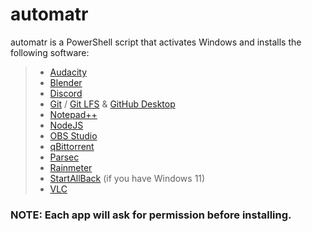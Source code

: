 # automatr
automatr is a PowerShell script that activates Windows and installs the following software:
> - [Audacity](https://www.audacityteam.org/)
> - [Blender](https://www.blender.org/)
> - [Discord](https://discord.com/)
> - [Git](https://git-scm.com/downloads) / [Git LFS](https://git-lfs.github.com/) & [GitHub Desktop](https://desktop.github.com/)
> - [Notepad++](https://notepad-plus-plus.org/downloads/)
> - [NodeJS](https://nodejs.org/en/)
> - [OBS Studio](https://obsproject.com/)
> - [qBittorrent](https://www.qbittorrent.org/)
> - [Parsec](https://parsec.app/)
> - [Rainmeter](https://www.rainmeter.net/)
> - [StartAllBack](https://www.startallback.com/) (if you have Windows 11)
> - [VLC](https://www.videolan.org/vlc/)

### NOTE: Each app will ask for permission before installing.
